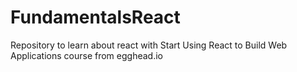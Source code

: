 # FundamentalsReact
Repository to learn about react with Start Using React to Build Web Applications course from egghead.io
